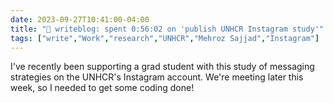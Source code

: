```yaml
---
date: 2023-09-27T10:41:00-04:00
title: "📝 writeblog: spent 0:56:02 on 'publish UNHCR Instagram study'"
tags: ["write","Work","research","UNHCR","Mehroz Sajjad","Instagram"]
---
```

I've recently been supporting a grad student with this study of messaging strategies on the UNHCR's Instagram account. We're meeting later this week, so I needed to get some coding done!